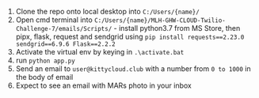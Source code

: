 1. Clone the repo onto local desktop into `C:/Users/{name}/`
2. Open cmd terminal into `C:/Users/{name}/MLH-GHW-CLOUD-Twilio-Challenge-7/emails/Scripts/` - install python3.7 from MS Store, then pipx, flask, request and sendgrid using `pip install requests==2.23.0 sendgrid==6.9.6 Flask==2.2.2`
3. Activate the virtual env by keying in `.\activate.bat`
4. run `python app.py`
5. Send an email to `user@kittycloud.club` with a number from `0 to 1000` in the body of email
6. Expect to see an email with MARs photo in your inbox
